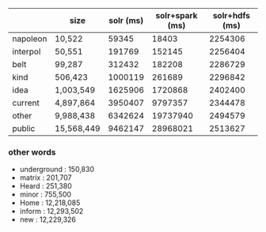 |          | size       | solr (ms) | solr+spark (ms) | solr+hdfs (ms) |
|----------|------------|-----------|-----------------|----------------|
| napoleon | 10,522     | 59345     |      18403      |     2254306    |
| interpol | 50,551     | 191769    |     152145      |     2256404    |
| belt     | 99,287     | 312432    |     182208      |     2286729    |
| kind     | 506,423    | 1000119   |     261689      |     2296842    |
| idea     | 1,003,549  | 1625906   |    1720868      |     2402400    |
| current  | 4,897,864  | 3950407   |    9797357      |     2344478    |
| other    | 9,988,438  | 6342624   |   19737940      |     2494579    |
| public   | 15,568,449 | 9462147   |   28968021      |     2513627    |

### other words
- underground : 150,830
- matrix : 201,707
- Heard : 251,380
- minor : 755,500
- Home : 12,218,085
- inform : 12,293,502
- new : 12,229,326
